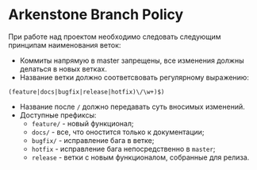 # Arkenstone Branch Policy

При работе над проектом необходимо следовать следующим принципам наименования веток:

- Коммиты напрямую в master запрещены, все изменения должны делаться в новых ветках.
- Название ветки должно соответсвовать регулярному выражению:
```
(feature|docs|bugfix|release|hotfix)\/\w+)$)
```
- Название после `/` должно передавать суть вносимых изменений.
- Доступные префиксы:
	+ `feature/` - новый функционал;
	+ `docs/` - все, что оностится только к документации;
	+ `bugfix/` - исправление бага в ветке;
	+ `hotfix` - исправление бага непосредственно в `master`;
	+ `release` - ветки с новым функционалом, собранные для релиза.
